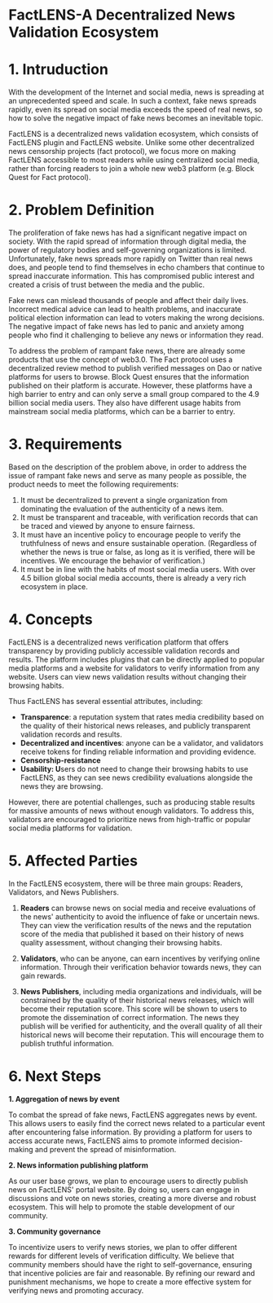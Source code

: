 # FactLENS-A Decentralized News Validation Ecosystem

# 1. Intruduction

With the development of the Internet and social media, news is spreading at an unprecedented speed and scale. In such a context, fake news spreads rapidly, even its spread on social media exceeds the speed of real news, so how to solve the negative impact of fake news becomes an inevitable topic.

FactLENS is a decentralized news validation ecosystem,  which consists of FactLENS plugin and FactLENS website. Unlike some other decentralized news censorship projects (fact protocol), we focus more on making FactLENS accessible to most readers while using centralized social media, rather than forcing readers to join a whole new web3 platform (e.g. Block Quest for Fact protocol). 

# 2. Problem Definition

The proliferation of fake news has had a significant negative impact on society. With the rapid spread of information through digital media, the power of regulatory bodies and self-governing organizations is limited. Unfortunately, fake news spreads more rapidly on Twitter than real news does, and people tend to find themselves in echo chambers that continue to spread inaccurate information. This has compromised public interest and created a crisis of trust between the media and the public.

Fake news can mislead thousands of people and affect their daily lives. Incorrect medical advice can lead to health problems, and inaccurate political election information can lead to voters making the wrong decisions. The negative impact of fake news has led to panic and anxiety among people who find it challenging to believe any news or information they read.

To address the problem of rampant fake news, there are already some products that use the concept of web3.0. The Fact protocol uses a decentralized review method to publish verified messages on Dao or native platforms for users to browse. Block Quest ensures that the information published on their platform is accurate. However, these platforms have a high barrier to entry and can only serve a small group compared to the 4.9 billion social media users. They also have different usage habits from mainstream social media platforms, which can be a barrier to entry.

# 3. Requirements

Based on the description of the problem above, in order to address the issue of rampant fake news and serve as many people as possible, the product needs to meet the following requirements:

1. It must be decentralized to prevent a single organization from dominating the evaluation of the authenticity of a news item.
2. It must be transparent and traceable, with verification records that can be traced and viewed by anyone to ensure fairness.
3. It must have an incentive policy to encourage people to verify the truthfulness of news and ensure sustainable operation. (Regardless of whether the news is true or false, as long as it is verified, there will be incentives. We encourage the behavior of verification.)
4. It must be in line with the habits of most social media users. With over 4.5 billion global social media accounts, there is already a very rich ecosystem in place.

# 4. Concepts

FactLENS is a decentralized news verification platform that offers transparency by providing publicly accessible validation records and results. The platform includes plugins that can be directly applied to popular media platforms and a website for validators to verify information from any website. Users can view news validation results without changing their browsing habits.

Thus FactLENS has several essential attributes, including: 

- **Transparence**: a reputation system that rates media credibility based on the quality of their historical news releases, and publicly transparent validation records and results.
- **Decentralized and incentives**: anyone can be a validator, and validators receive tokens for finding reliable information and providing evidence.
- **Censorship-resistance**
- **Usability: U**sers do not need to change their browsing habits to use FactLENS, as they can see news credibility evaluations alongside the news they are browsing.

However, there are potential challenges, such as producing stable results for massive amounts of news without enough validators. To address this, validators are encouraged to prioritize news from high-traffic or popular social media platforms for validation.

# 5. Affected Parties

In the FactLENS ecosystem, there will be three main groups: Readers, Validators, and News Publishers.

1. **Readers** can browse news on social media and receive evaluations of the news' authenticity to avoid the influence of fake or uncertain news. They can view the verification results of the news and the reputation score of the media that published it based on their history of news quality assessment, without changing their browsing habits.

2. **Validators**, who can be anyone, can earn incentives by verifying online information. Through their verification behavior towards news, they can gain rewards.

3. **News Publishers**, including media organizations and individuals, will be constrained by the quality of their historical news releases, which will become their reputation score. This score will be shown to users to promote the dissemination of correct information. The news they publish will be verified for authenticity, and the overall quality of all their historical news will become their reputation. This will encourage them to publish truthful information.

# 6. Next Steps

**1. Aggregation of news by event**

To combat the spread of fake news, FactLENS aggregates news by event. This allows users to easily find the correct news related to a particular event after encountering false information. By providing a platform for users to access accurate news, FactLENS aims to promote informed decision-making and prevent the spread of misinformation.

**2. News information publishing platform**

As our user base grows, we plan to encourage users to directly publish news on FactLENS' portal website. By doing so, users can engage in discussions and vote on news stories, creating a more diverse and robust ecosystem. This will help to promote the stable development of our community.

**3. Community governance**

To incentivize users to verify news stories, we plan to offer different rewards for different levels of verification difficulty. We believe that community members should have the right to self-governance, ensuring that incentive policies are fair and reasonable. By refining our reward and punishment mechanisms, we hope to create a more effective system for verifying news and promoting accuracy.